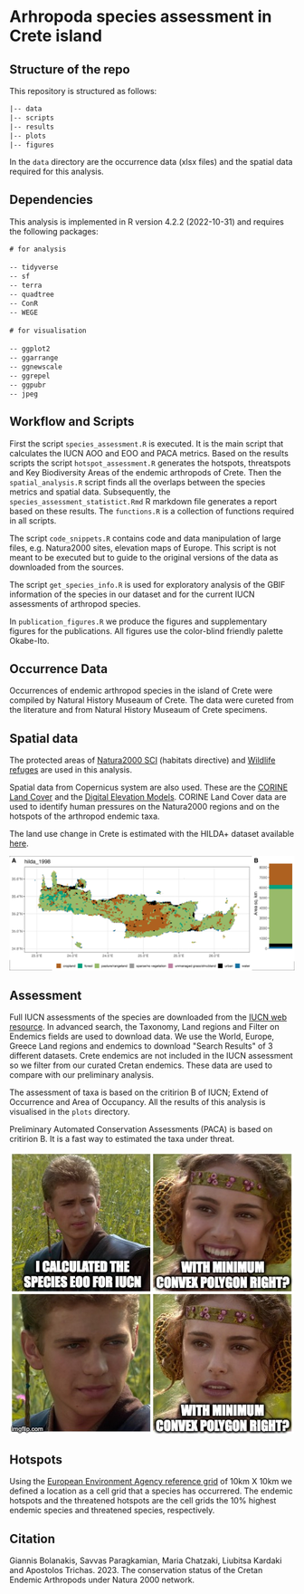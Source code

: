 # Arhropoda species assessment in Crete island

## Structure of the repo

This repository is structured as follows:
```
|-- data
|-- scripts
|-- results
|-- plots
|-- figures

```

In the `data` directory are the occurrence data (xlsx files) and 
the spatial data required for this analysis.

## Dependencies

This analysis is implemented in R version 4.2.2 (2022-10-31) and 
requires the following packages:

```
# for analysis

-- tidyverse
-- sf
-- terra
-- quadtree
-- ConR
-- WEGE

# for visualisation

-- ggplot2
-- ggarrange
-- ggnewscale
-- ggrepel
-- ggpubr
-- jpeg

```

## Workflow and Scripts

First the script `species_assessment.R` is executed. It is the main
script that calculates the IUCN AOO and EOO and PACA metrics. Based on the
results scripts the script `hotspot_assessment.R` generates the hotspots,
threatspots and Key Biodiversity Areas of the endemic arthropods of Crete.
Then the `spatial_analysis.R` script finds all the overlaps between the species metrics
and spatial data. Subsequently, the `species_assessment_statistict.Rmd`
R markdown file generates a report based on these results. The `functions.R` is a 
collection of functions required in all scripts.

The script `code_snippets.R` contains code and data manipulation of large
files, e.g. Natura2000 sites, elevation maps of Europe. This script is not
meant to be executed but to guide to the original versions of the data as
downloaded from the sources. 

The script `get_species_info.R` is used for exploratory analysis of the
GBIF information of the species in our dataset and for the current IUCN assessments
of arthropod species.

In `publication_figures.R` we produce the figures and supplementary figures for the publications.
All figures use the color-blind friendly palette Okabe-Ito.

## Occurrence Data

Occurrences of endemic arthropod species in the island of Crete were 
compiled by Natural History Museaum of Crete. The data were cureted
from the literature and from Natural History Museaum of Crete specimens.

## Spatial data

The protected areas of [Natura2000 SCI](https://www.eea.europa.eu/data-and-maps/data/natura-14)
(habitats directive) and [Wildlife refuges](https://www.protectedplanet.net/en/thematic-areas/wdpa?tab=WDPA)
are used in this analysis. 

Spatial data from Copernicus system are also used. These are the 
[CORINE Land Cover](https://land.copernicus.eu/pan-european/corine-land-cover/clc2018?tab=download)
and the [Digital Elevation Models](https://www.eea.europa.eu/data-and-maps/data/copernicus-land-monitoring-service-eu-dem).
CORINE Land Cover data are used to identify human pressures on the Natura2000
regions and on the hotspots of the arthropod endemic taxa.

The land use change in Crete is estimated with the HILDA+ dataset available
[here](https://ceos.org/gst/HILDAplus.html).

![Crete land use change 1998-2018 from the HILDA+ dataset](hilda_crete_1998_2018.gif)

## Assessment

Full IUCN assessments of the species are downloaded from the [IUCN web resource](https://www.iucnredlist.org).
In advanced search, the Taxonomy, Land regions and Filter on Endemics fields are 
used to download data. We use the World, Europe, Greece Land regions and 
endemics to download "Search Results" of 3 different datasets. Crete endemics are not included
in the IUCN assessment so we filter from our curated Cretan endemics. These data
are used to compare with our preliminary analysis.

The assessment of taxa is based on the critirion B of IUCN; Extend of 
Occurrence and Area of Occupancy. All the results of this analysis is 
visualised in the `plots` directory.

Preliminary Automated Conservation Assessments (PACA) is based on 
critirion B. It is a fast way to estimated the taxa under threat.

![Meme EOO with minimum convex polygon](convex-polygon-meme-en.jpg)

## Hotspots

Using the [European Environment Agency reference grid](https://www.eea.europa.eu/data-and-maps/data/eea-reference-grids-2) 
of 10km X 10km we defined a location as a cell grid that a species has occurrered. 
The endemic hotspots and the threatened hotspots are the cell grids 
the 10% highest endemic species and threatened species, respectively.

## Citation

Giannis Bolanakis, Savvas Paragkamian, Maria Chatzaki, Liubitsa Kardaki and Apostolos Trichas. 2023.
The conservation status of the Cretan Endemic Arthropods under Natura 2000 network.

